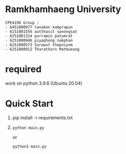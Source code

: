 # Ramkhamhaeng University
```
CPE4196 Group :
- 6451000977 tanakon kabprapun
- 6151001556 autthasit sanongsat
- 6251001324 porramin patumrat
- 6251000946 piyaphong nakphan
- 6251000573 Sarawut thepniyom
- 6251000912 Tharathorn Matmueang
```

# required
work on python 3.9.6 (Ubuntu 20.04)

# Quick Start

1. pip install -r requirements.txt
 
 
2.  ```
    python main.py
    ```
    or
    ```
    python3 main.py
    ```
